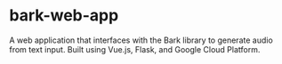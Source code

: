 # bark-web-app
A web application that interfaces with the Bark library to generate audio from text input. Built using Vue.js, Flask, and Google Cloud Platform.
